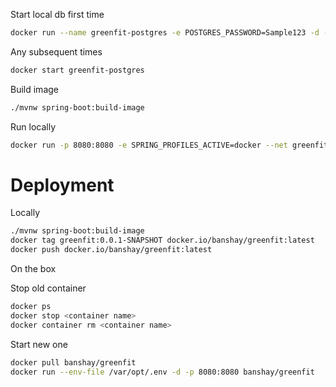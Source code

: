 Start local db first time

```bash
docker run --name greenfit-postgres -e POSTGRES_PASSWORD=Sample123 -d -p 5432:5432 postgres
```

Any subsequent times
```bash
docker start greenfit-postgres
```


Build image
```bash
./mvnw spring-boot:build-image
```

Run locally

```bash
docker run -p 8080:8080 -e SPRING_PROFILES_ACTIVE=docker --net greenfit greenfit:0.0.1-SNAPSHOT
```

# Deployment
Locally
```bash
./mvnw spring-boot:build-image
docker tag greenfit:0.0.1-SNAPSHOT docker.io/banshay/greenfit:latest
docker push docker.io/banshay/greenfit:latest
```

On the box

Stop old container 
```bash
docker ps
docker stop <container name>
docker container rm <container name>
```
Start new one
```bash
docker pull banshay/greenfit
docker run --env-file /var/opt/.env -d -p 8080:8080 banshay/greenfit
```
